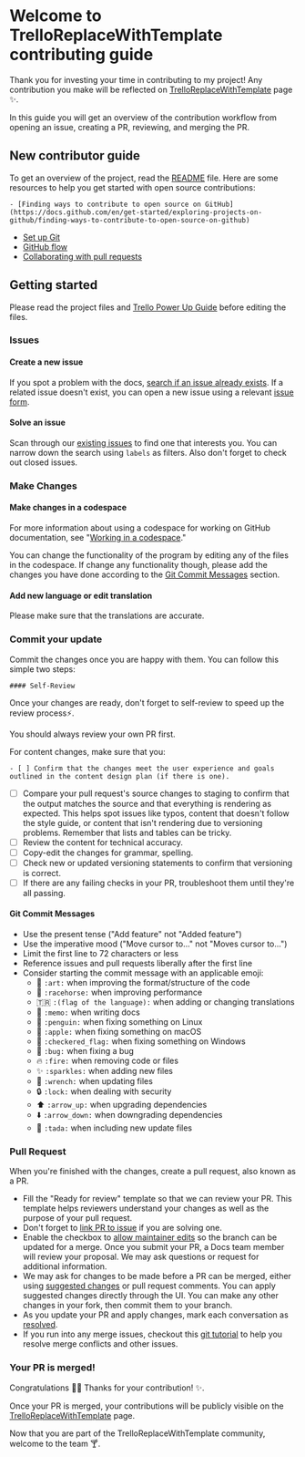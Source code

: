 # Welcome to TrelloReplaceWithTemplate contributing guide <!-- omit in toc -->

Thank you for investing your time in contributing to my project! Any contribution you make will be reflected on [TrelloReplaceWithTemplate](https://github.com/yagiziskirik/TrelloReplaceWithTemplate) page :sparkles:.

In this guide you will get an overview of the contribution workflow from opening an issue, creating a PR, reviewing, and merging the PR.

## New contributor guide

To get an overview of the project, read the [README](README.md) file. Here are some resources to help you get started with open source contributions:

    - [Finding ways to contribute to open source on GitHub](https://docs.github.com/en/get-started/exploring-projects-on-github/finding-ways-to-contribute-to-open-source-on-github)
- [Set up Git](https://docs.github.com/en/get-started/quickstart/set-up-git)
- [GitHub flow](https://docs.github.com/en/get-started/quickstart/github-flow)
- [Collaborating with pull requests](https://docs.github.com/en/github/collaborating-with-pull-requests)


## Getting started

Please read the project files and [Trello Power Up Guide](https://tech.trello.com/power-up-tutorial-part-one/) before editing the files.

### Issues

#### Create a new issue

If you spot a problem with the docs, [search if an issue already exists](https://docs.github.com/en/github/searching-for-information-on-github/searching-on-github/searching-issues-and-pull-requests#search-by-the-title-body-or-comments). If a related issue doesn't exist, you can open a new issue using a relevant [issue form](https://github.com/yagiziskirik/TrelloReplaceWithTemplate/issues/new/choose).

#### Solve an issue

Scan through our [existing issues](https://github.com/yagiziskirik/TrelloReplaceWithTemplate/issues?q=is%3Aissue) to find one that interests you. You can narrow down the search using `labels` as filters. Also don't forget to check out closed issues.

### Make Changes

#### Make changes in a codespace

For more information about using a codespace for working on GitHub documentation, see "[Working in a codespace](https://github.com/github/docs/blob/main/contributing/codespace.md)."

You can change the functionality of the program by editing any of the files in the codespace. If change any functionality though, please add the changes you have done according to the [Git Commit Messages](#git-commit-messages) section.

#### Add new language or edit translation

Please make sure that the translations are accurate.

### Commit your update

Commit the changes once you are happy with them. You can follow this simple two steps:

    #### Self-Review

Once your changes are ready, don't forget to self-review to speed up the review process:zap:.

You should always review your own PR first.

For content changes, make sure that you:

    - [ ] Confirm that the changes meet the user experience and goals outlined in the content design plan (if there is one).
- [ ] Compare your pull request's source changes to staging to confirm that the output matches the source and that everything is rendering as expected. This helps spot issues like typos, content that doesn't follow the style guide, or content that isn't rendering due to versioning problems. Remember that lists and tables can be tricky.
- [ ] Review the content for technical accuracy.
- [ ] Copy-edit the changes for grammar, spelling.
- [ ] Check new or updated versioning statements to confirm that versioning is correct.
- [ ] If there are any failing checks in your PR, troubleshoot them until they're all passing.

#### Git Commit Messages

* Use the present tense ("Add feature" not "Added feature")
* Use the imperative mood ("Move cursor to..." not "Moves cursor to...")
* Limit the first line to 72 characters or less
* Reference issues and pull requests liberally after the first line
* Consider starting the commit message with an applicable emoji:
    * :art: `:art:` when improving the format/structure of the code
    * :racehorse: `:racehorse:` when improving performance
    * :tr: `:(flag of the language):` when adding or changing translations
    * :memo: `:memo:` when writing docs
    * :penguin: `:penguin:` when fixing something on Linux
    * :apple: `:apple:` when fixing something on macOS
    * :checkered_flag: `:checkered_flag:` when fixing something on Windows
    * :bug: `:bug:` when fixing a bug
    * :fire: `:fire:` when removing code or files
    * :sparkles: `:sparkles:` when adding new files
    * :wrench: `:wrench:` when updating files
    * :lock: `:lock:` when dealing with security
    * :arrow_up: `:arrow_up:` when upgrading dependencies
    * :arrow_down: `:arrow_down:` when downgrading dependencies
    * :tada: `:tada:` when including new update files

### Pull Request

When you're finished with the changes, create a pull request, also known as a PR.
- Fill the "Ready for review" template so that we can review your PR. This template helps reviewers understand your changes as well as the purpose of your pull request.
- Don't forget to [link PR to issue](https://docs.github.com/en/issues/tracking-your-work-with-issues/linking-a-pull-request-to-an-issue) if you are solving one.
- Enable the checkbox to [allow maintainer edits](https://docs.github.com/en/github/collaborating-with-issues-and-pull-requests/allowing-changes-to-a-pull-request-branch-created-from-a-fork) so the branch can be updated for a merge.
Once you submit your PR, a Docs team member will review your proposal. We may ask questions or request for additional information.
- We may ask for changes to be made before a PR can be merged, either using [suggested changes](https://docs.github.com/en/github/collaborating-with-issues-and-pull-requests/incorporating-feedback-in-your-pull-request) or pull request comments. You can apply suggested changes directly through the UI. You can make any other changes in your fork, then commit them to your branch.
- As you update your PR and apply changes, mark each conversation as [resolved](https://docs.github.com/en/github/collaborating-with-issues-and-pull-requests/commenting-on-a-pull-request#resolving-conversations).
- If you run into any merge issues, checkout this [git tutorial](https://lab.github.com/githubtraining/managing-merge-conflicts) to help you resolve merge conflicts and other issues.

### Your PR is merged!

Congratulations :tada::tada: Thanks for your contribution! :sparkles:.

Once your PR is merged, your contributions will be publicly visible on the [TrelloReplaceWithTemplate](https://github.com/yagiziskirik/TrelloReplaceWithTemplate) page.

Now that you are part of the TrelloReplaceWithTemplate community, welcome to the team :cocktail:.
